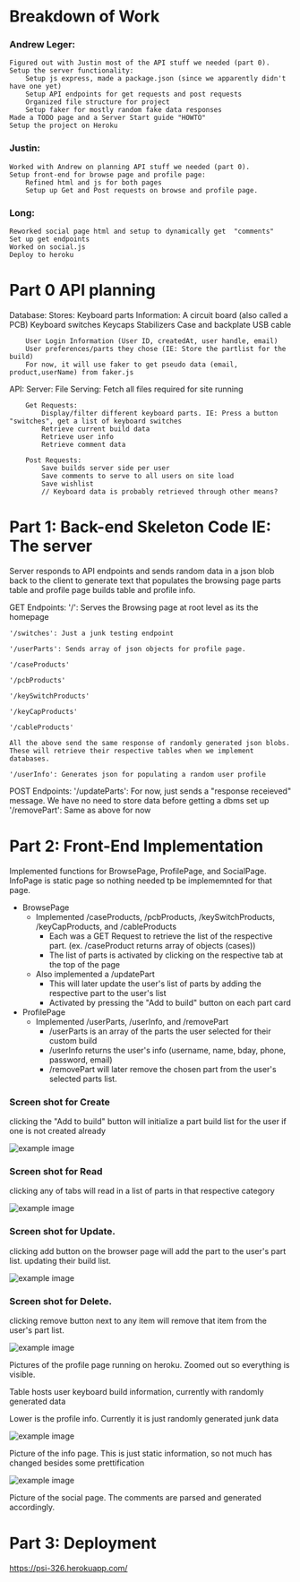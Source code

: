 # Breakdown of Work
### Andrew Leger:
    Figured out with Justin most of the API stuff we needed (part 0).
    Setup the server functionality: 
        Setup js express, made a package.json (since we apparently didn't have one yet)
        Setup API endpoints for get requests and post requests
        Organized file structure for project
		Setup faker for mostly random fake data responses
    Made a TODO page and a Server Start guide "HOWTO"
	Setup the project on Heroku

### Justin:
	Worked with Andrew on planning API stuff we needed (part 0).
    Setup front-end for browse page and profile page: 
        Refined html and js for both pages
        Setup up Get and Post requests on browse and profile page.
        

### Long:
	Reworked social page html and setup to dynamically get  "comments"
	Set up get endpoints
	Worked on social.js
	Deploy to heroku

# Part 0 API planning


Database:
	Stores:
		Keyboard parts Information:
			A circuit board (also called a PCB)
			Keyboard switches
			Keycaps
			Stabilizers
			Case and backplate
			USB cable
		
		User Login Information (User ID, createdAt, user handle, email)
		User preferences/parts they chose (IE: Store the partlist for the build)
		For now, it will use faker to get pseudo data (email, product,userName) from faker.js
		

API:
	Server:
		File Serving:
			Fetch all files required for site running
			
		Get Requests:
			Display/filter different keyboard parts. IE: Press a button "switches", get a list of keyboard switches
			Retrieve current build data
			Retrieve user info
			Retrieve comment data

		Post Requests:
			Save builds server side per user
			Save comments to serve to all users on site load
			Save wishlist 
			// Keyboard data is probably retrieved through other means?

# Part 1: Back-end Skeleton Code IE: The server
Server responds to API endpoints and sends random data in a json blob back to the client to generate text that populates
the browsing page parts table and profile page builds table and profile info.

GET Endpoints:
	'/': Serves the Browsing page at root level as its the homepage

	'/switches': Just a junk testing endpoint
	
	'/userParts': Sends array of json objects for profile page. 

	'/caseProducts'

	'/pcbProducts'

	'/keySwitchProducts'

	'/keyCapProducts'

	'/cableProducts'

	All the above send the same response of randomly generated json blobs. These will retrieve their respective tables when we implement databases.

	'/userInfo': Generates json for populating a random user profile

POST Endpoints:
	'/updateParts': For now, just sends a "response receieved" message. We have no need to store data before getting a dbms set up
	'/removePart': Same as above for now
# Part 2: Front-End Implementation
Implemented functions for BrowsePage, ProfilePage, and SocialPage. InfoPage is static page so nothing needed tp be implememnted for that page.
+ BrowsePage
	+ Implemented /caseProducts, /pcbProducts, /keySwitchProducts, /keyCapProducts, and /cableProducts
		+ Each was a GET Request to retrieve the list of the respective part. (ex. /caseProduct returns array of objects (cases))
		+ The list of parts is activated by clicking on the respective tab at the top of the page
	+ Also implemented a /updatePart
		+ This will later update the user's list of parts by adding the respective part to the user's list
		+ Activated by pressing the "Add to build" button on each part card
+ ProfilePage
	+ Implemented /userParts, /userInfo, and /removePart
		+ /userParts is an array of the parts the user selected for their custom build
		+ /userInfo returns the user's info (username, name, bday, phone, password, email)
		+ /removePart will later remove the chosen part from the user's selected parts list.
### Screen shot for Create
clicking the "Add to build" button will initialize a part build list for the user if one is not created already

![example image](images//m2_images/browse_page.PNG)


### Screen shot for Read
clicking any of tabs will read in a list of parts in that respective category

![example image](images/m2_images/browse_page.PNG)


### Screen shot for Update.
clicking add button on the browser page will add the part to the user's part list. updating their build list.

![example image](images/m2_images/profile_page.png)


### Screen shot for Delete.
clicking remove button next to any item will remove that item from the user's part list.

![example image](images/m2_images/profile_page.png)

Pictures of the profile page running on heroku. Zoomed out so everything is visible.

Table hosts user keyboard build information, currently with randomly generated data

Lower is the profile info. Currently it is just randomly generated junk data

![example image](images/m2_images/info_page.png)

Picture of the info page. This is just static information, so not much has changed besides some prettification

![example image](images/m2_images/social-page-update.png)

Picture of the social page. The comments are parsed and generated accordingly.

# Part 3: Deployment
https://psi-326.herokuapp.com/
